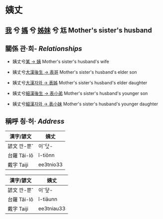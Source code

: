# 姨丈
## [我](member1.md) 兮 [媽](member3.md) 兮 [姊妹](member15.md) 兮 尪 Mother's sister's husband

## 關係 관·희- _Relationships_

- 姨丈兮[某 → 姨](member15.md) Mother's sister's husband's wife

- 姨丈兮[大漢後生 → 表哥](member47.md) Mother's sister's husband's elder son

- 姨丈兮[大漢자와 → 表姊](member48.md) Mother's sister's husband's elder daughter

- 姨丈兮[細漢後生 → 表小弟](member49.md) Mother's sister's husband's younger son

- 姨丈兮[細漢자와 → 表小妹](member50.md) Mother's sister's husband's younger daughter



## 稱呼 칑·허· _Address_

漢字/諺文 | 姨丈
--- | ---
諺文 깐-뿐ˆ | 이ˆ뎌ᇫ-
台羅 Tâi-lô | î-tiōnn
戴字 Taiji | ee3tnio33


漢字/諺文 | 姨丈
--- | ---
諺文 깐-뿐ˆ | 이ˆᄃᆤᇫ-
台羅 Tâi-lô | î-tiāunn
戴字 Taiji | ee3tniau33


